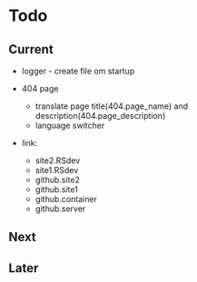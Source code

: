 # Todo

## Current

- logger - create file om startup

- 404 page
  - translate page title(404.page_name) and description(404.page_description)
  - language switcher

- link:
  - site2.RSdev
  - site1.RSdev
  - github.site2
  - github.site1
  - github.container
  - github.server

## Next

## Later
